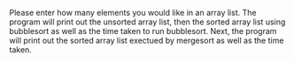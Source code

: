 Please enter how many elements you would like in an array list.
The program will print out the unsorted array list, then the sorted array list using bubblesort as well as the time taken to run bubblesort. Next, the program will print out the sorted array list exectued by mergesort as well as the time taken.
